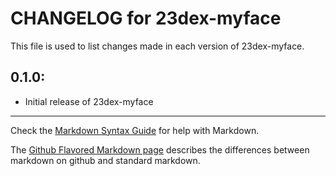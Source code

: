 # CHANGELOG for 23dex-myface

This file is used to list changes made in each version of 23dex-myface.

## 0.1.0:

* Initial release of 23dex-myface

- - -
Check the [Markdown Syntax Guide](http://daringfireball.net/projects/markdown/syntax) for help with Markdown.

The [Github Flavored Markdown page](http://github.github.com/github-flavored-markdown/) describes the differences between markdown on github and standard markdown.
